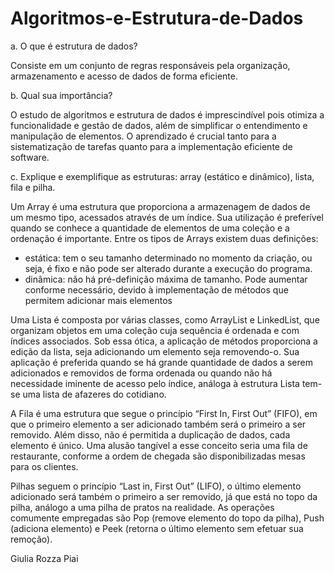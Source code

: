 # Algoritmos-e-Estrutura-de-Dados
a. O que é estrutura de dados?
  
  Consiste em um conjunto de regras responsáveis pela organização, armazenamento e acesso de dados de forma eficiente. 
  
b. Qual sua importância?
  	
   O estudo de algoritmos e estrutura de dados é imprescindível pois otimiza a funcionalidade e gestão de dados, além de simplificar o entendimento e manipulação de elementos. O aprendizado é crucial tanto para a sistematização de tarefas quanto para a implementação eficiente de software.

c. Explique e exemplifique as estruturas: array (estático e dinâmico), lista, fila e pilha.
 	
  Um Array é uma estrutura que proporciona a armazenagem de dados de um mesmo tipo, acessados através de um índice. Sua utilização é preferível quando se conhece a quantidade de elementos de uma coleção e a ordenação é importante. Entre os tipos de Arrays existem duas definições:
  - estática: tem o seu tamanho determinado no momento da criação, ou seja, é fixo e não pode ser alterado durante a execução do programa.
 - dinâmica: não há pré-definição máxima de tamanho. Pode aumentar conforme necessário, devido à implementação de métodos que permitem adicionar mais elementos

  Uma Lista é composta por várias classes, como ArrayList e LinkedList, que organizam objetos em uma coleção cuja sequência é ordenada e com índices associados. Sob essa ótica, a aplicação de métodos proporciona a edição da lista, seja adicionando um elemento seja removendo-o. Sua aplicação é preferida quando se há grande quantidade de dados a serem adicionados e removidos de forma ordenada ou quando não há necessidade iminente de acesso pelo índice, análoga à estrutura Lista tem-se uma lista de afazeres do cotidiano.
  
  A Fila é uma estrutura que segue o princípio “First In, First Out” (FIFO), em que o primeiro elemento a ser adicionado também será o primeiro a ser removido. Além disso, não é permitida a duplicação de dados, cada elemento é único. Uma alusão tangível a esse conceito seria uma fila de restaurante, conforme a ordem de chegada são disponibilizadas mesas para os clientes.

  Pilhas seguem o princípio “Last in, First Out” (LIFO), o último elemento adicionado será também o primeiro a ser removido, já que está no topo da pilha, análogo a uma pilha de pratos na realidade. As operações comumente empregadas são Pop (remove elemento do topo da pilha), Push (adiciona elemento) e Peek (retorna o último elemento sem efetuar sua remoção).


Giulia Rozza Piai
